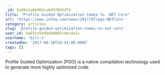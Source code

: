 ```yaml
---
_id: 5a88e1abbd6dca0d5f0d1d74
title: "Profile Guided Optimization Comes to .NET Core"
url: 'https://www.infoq.com/news/2017/07/pgo-NETCore'
category: articles
slug: 'profile-guided-optimization-comes-to-net-core'
user_id: 5a83ce59d6eb0005c4ecda2c
username: 'bill-s'
createdOn: '2017-08-10T10:41:09.000Z'
tags: []
---
```


Profile Guided Optimization (PGO) is a native compilation technology used to generate more highly optimized code.
